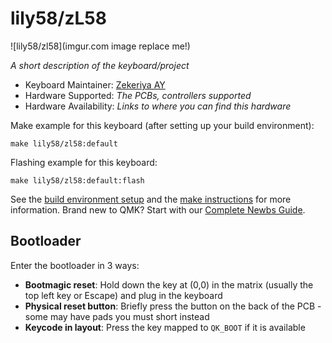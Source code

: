 # lily58/zL58

![lily58/zl58](imgur.com image replace me!)

*A short description of the keyboard/project*

* Keyboard Maintainer: [Zekeriya AY](https://github.com/ZekeriyaAY)
* Hardware Supported: *The PCBs, controllers supported*
* Hardware Availability: *Links to where you can find this hardware*

Make example for this keyboard (after setting up your build environment):

    make lily58/zl58:default

Flashing example for this keyboard:

    make lily58/zl58:default:flash

See the [build environment setup](https://docs.qmk.fm/#/getting_started_build_tools) and the [make instructions](https://docs.qmk.fm/#/getting_started_make_guide) for more information. Brand new to QMK? Start with our [Complete Newbs Guide](https://docs.qmk.fm/#/newbs).

## Bootloader

Enter the bootloader in 3 ways:

* **Bootmagic reset**: Hold down the key at (0,0) in the matrix (usually the top left key or Escape) and plug in the keyboard
* **Physical reset button**: Briefly press the button on the back of the PCB - some may have pads you must short instead
* **Keycode in layout**: Press the key mapped to `QK_BOOT` if it is available
